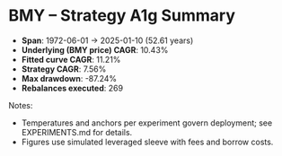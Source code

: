 # BMY – Strategy A1g Summary

- **Span**: 1972-06-01 → 2025-01-10 (52.61 years)
- **Underlying (BMY price) CAGR**: 10.43%
- **Fitted curve CAGR**: 11.21%
- **Strategy CAGR**: 7.56%
- **Max drawdown**: -87.24%
- **Rebalances executed**: 269

Notes:

- Temperatures and anchors per experiment govern deployment; see EXPERIMENTS.md for details.
- Figures use simulated leveraged sleeve with fees and borrow costs.
